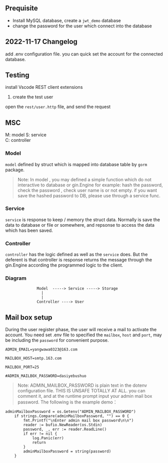 ## Prequisite
* Install MySQL database, create a `jwt_demo` database
* change the password for the user which connect into the database

## 2022-11-17 Changelog
add .env configuration file. you can quick set the account for the connected database.


## Testing

install Vscode REST client extensions

1) create the test user

open the `rest/user.http` file, and send the request 


## MSC 
M: model 
S: service  
C: controller

### Model
`model` defined by struct which is mapped into database table by `gorm` package.

> Note: In model , you may defined a simple function which do not
> interactive to database or gin.Engine
> for example: hash the password, check the password , check
> user name is or not empty.
> if you want save the hashed password to DB, please use through 
> a service func.

### Service
`service` is response to keep / memory the struct data. Normally is save the data to database or file or somewhere, and repsonse to access the data which has been saved.

### Controller
`controller` has the logic defined as well as the `service` does. But the deferent is that controller is response returns the message through the gin.Engine according the programmed logic to the client.

### Diagram
 
                  Model  -----> Service -----> Storage
                    |
                    |
                  Controller ----> User


## Mail box setup
During the user register phase, the user will receive a mail to activate the account.
You need set .env file to specified the `mailbox`, `host` and `port`, may be including the `password` for convenient purpose.  

```text
ADMIN_EMAIL=yangwawa0323@163.com

MAILBOX_HOST=smtp.163.com

MAILBOX_PORT=25

#ADMIN_MAILBOX_PASSWORD=dasiyebushuo
```
> Note: ADMIN_MAILBOX_PASSWORD is plain text in the dotenv configuration file. THIS IS UNSAFE TOTALLY AT ALL. you can comment it, and at the runtime prompt input your admin mail box password. The following is the example demo：

```golang
adminMailboxPassword = os.Getenv("ADMIN_MAILBOX_PASSWORD")
	if strings.Compare(adminMailboxPassword, "") == 0 {
		fmt.Printf("\nEnter admin mail box password\n\n")
		reader := bufio.NewReader(os.Stdin)
		password, _, err := reader.ReadLine()
		if err != nil {
			log.Panic(err)
			return
		}
		adminMailboxPassword = string(password)
	}
```